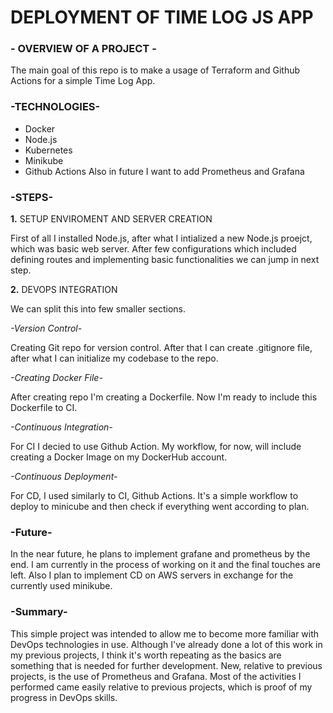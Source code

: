 # DEPLOYMENT OF TIME LOG JS APP

### **- OVERVIEW OF A PROJECT -**
The main goal of this repo is to make a usage of Terraform and Github Actions for a simple Time Log App.

### **-TECHNOLOGIES-**

- Docker
- Node.js
- Kubernetes
- Minikube
- Github Actions
Also in future I want to add Prometheus and Grafana

### **-STEPS-**

**1.** SETUP ENVIROMENT AND SERVER CREATION

  First of all I installed Node.js, after what I intialized a new Node.js proejct, which was basic web server.
  After few configurations which included defining routes and implementing basic functionalities we can jump in next step.

**2.** DEVOPS INTEGRATION

  We can split this into few smaller sections.


  *-Version Control-*

   
  Creating Git repo for version control. After that I can create .gitignore file, after what I can initialize my codebase to the repo.

 
  *-Creating Docker File-*

  
  After creating repo I'm creating a Dockerfile. Now I'm ready to include this Dockerfile to CI.


  *-Continuous Integration-*

  
  For CI I decied to use Github Action. My workflow, for now, will include creating a Docker Image on my DockerHub account. 

  
  *-Continuous Deployment-*

  For CD, I used similarly to CI, Github Actions. It's a simple workflow to deploy to minicube and then check if everything went according to plan.

### **-Future-**
 In the near future, he plans to implement grafane and prometheus by the end. I am currently in the process of working on it and the final touches are left. Also I plan to implement CD on AWS servers in exchange for the currently used minikube.
### **-Summary-**
  This simple project was intended to allow me to become more familiar with DevOps technologies in use. Although I've already done a lot of this work in my previous projects, I think it's worth repeating as the basics are something that is needed for further development. New, relative to previous projects, is the use of Prometheus and Grafana. Most of the activities I performed came easily relative to previous projects, which is proof of my progress in DevOps skills.
